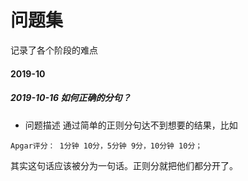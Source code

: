 # 问题集
记录了各个阶段的难点
#### 2019-10
##### 2019-10-16 如何正确的分句？
- 问题描述
通过简单的正则分句达不到想要的结果，比如
```
Apgar评分： 1分钟 10分，5分钟 9分，10分钟 10分；
```
 其实这句话应该被分为一句话。正则分就把他们都分开了。
 